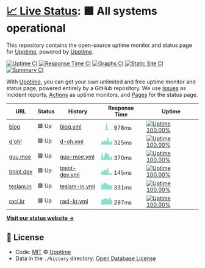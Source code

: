 # [📈 Live Status](https://demo.upptime.js.org): <!--live status--> **🟩 All systems operational**

This repository contains the open-source uptime monitor and status page for [Upptime](https://upptime.js.org), powered by [Upptime](https://github.com/upptime/upptime).

[![Uptime CI](https://github.com/koj-co/upptime/workflows/Uptime%20CI/badge.svg)](https://github.com/koj-co/upptime/actions?query=workflow%3A%22Uptime+CI%22)
[![Response Time CI](https://github.com/koj-co/upptime/workflows/Response%20Time%20CI/badge.svg)](https://github.com/koj-co/upptime/actions?query=workflow%3A%22Response+Time+CI%22)
[![Graphs CI](https://github.com/koj-co/upptime/workflows/Graphs%20CI/badge.svg)](https://github.com/koj-co/upptime/actions?query=workflow%3A%22Graphs+CI%22)
[![Static Site CI](https://github.com/koj-co/upptime/workflows/Static%20Site%20CI/badge.svg)](https://github.com/koj-co/upptime/actions?query=workflow%3A%22Static+Site+CI%22)
[![Summary CI](https://github.com/koj-co/upptime/workflows/Summary%20CI/badge.svg)](https://github.com/koj-co/upptime/actions?query=workflow%3A%22Summary+CI%22)

With [Upptime](https://upptime.js.org), you can get your own unlimited and free uptime monitor and status page, powered entirely by a GitHub repository. We use [Issues](https://github.com/upptime/upptime/issues) as incident reports, [Actions](https://github.com/upptime/upptime/actions) as uptime monitors, and [Pages](https://demo.upptime.js.org) for the status page.

<!--start: status pages-->
<!-- This summary is generated by Upptime (https://github.com/upptime/upptime) -->
<!-- Do not edit this manually, your changes will be overwritten -->

| URL                            | Status | History                                                                                   | Response Time                                                                  | Uptime                                                                                                                                                                                                     |
| ------------------------------ | ------ | ----------------------------------------------------------------------------------------- | ------------------------------------------------------------------------------ | ---------------------------------------------------------------------------------------------------------------------------------------------------------------------------------------------------------- |
| [blog](https://blog.tmint.dev) | 🟩 Up  | [blog.yml](https://github.com/teslamint/uptime/commits/master/history/blog.yml)           | <img alt="Response time graph" src="./graphs/blog.png" height="20"> 978ms      | [![Uptime 100.00%](https://img.shields.io/endpoint?url=https%3A%2F%2Fraw.githubusercontent.com%2Fteslamint%2Fuptime%2Fmaster%2Fapi%2Fblog%2Fuptime.json)](https://uptime.tmint.dev/history/blog)           |
| [d'oh!](https://doh.kr)        | 🟩 Up  | [d-oh.yml](https://github.com/teslamint/uptime/commits/master/history/d-oh.yml)           | <img alt="Response time graph" src="./graphs/d-oh.png" height="20"> 325ms      | [![Uptime 100.00%](https://img.shields.io/endpoint?url=https%3A%2F%2Fraw.githubusercontent.com%2Fteslamint%2Fuptime%2Fmaster%2Fapi%2Fd-oh%2Fuptime.json)](https://uptime.tmint.dev/history/d-oh)           |
| [guu.moe](https://guu.moe)     | 🟩 Up  | [guu-moe.yml](https://github.com/teslamint/uptime/commits/master/history/guu-moe.yml)     | <img alt="Response time graph" src="./graphs/guu-moe.png" height="20"> 370ms   | [![Uptime 100.00%](https://img.shields.io/endpoint?url=https%3A%2F%2Fraw.githubusercontent.com%2Fteslamint%2Fuptime%2Fmaster%2Fapi%2Fguu-moe%2Fuptime.json)](https://uptime.tmint.dev/history/guu-moe)     |
| [tmint.dev](https://tmint.dev) | 🟩 Up  | [tmint-dev.yml](https://github.com/teslamint/uptime/commits/master/history/tmint-dev.yml) | <img alt="Response time graph" src="./graphs/tmint-dev.png" height="20"> 145ms | [![Uptime 100.00%](https://img.shields.io/endpoint?url=https%3A%2F%2Fraw.githubusercontent.com%2Fteslamint%2Fuptime%2Fmaster%2Fapi%2Ftmint-dev%2Fuptime.json)](https://uptime.tmint.dev/history/tmint-dev) |
| [teslam.in](https://teslam.in) | 🟩 Up  | [teslam-in.yml](https://github.com/teslamint/uptime/commits/master/history/teslam-in.yml) | <img alt="Response time graph" src="./graphs/teslam-in.png" height="20"> 331ms | [![Uptime 100.00%](https://img.shields.io/endpoint?url=https%3A%2F%2Fraw.githubusercontent.com%2Fteslamint%2Fuptime%2Fmaster%2Fapi%2Fteslam-in%2Fuptime.json)](https://uptime.tmint.dev/history/teslam-in) |
| [racl.kr](https://racl.kr)     | 🟩 Up  | [racl-kr.yml](https://github.com/teslamint/uptime/commits/master/history/racl-kr.yml)     | <img alt="Response time graph" src="./graphs/racl-kr.png" height="20"> 297ms   | [![Uptime 100.00%](https://img.shields.io/endpoint?url=https%3A%2F%2Fraw.githubusercontent.com%2Fteslamint%2Fuptime%2Fmaster%2Fapi%2Fracl-kr%2Fuptime.json)](https://uptime.tmint.dev/history/racl-kr)     |

<!--end: status pages-->

[**Visit our status website →**](https://demo.upptime.js.org)

## 📄 License

- Code: [MIT](./LICENSE) © [Upptime](https://upptime.js.org)
- Data in the `./history` directory: [Open Database License](https://opendatacommons.org/licenses/odbl/1-0/)
